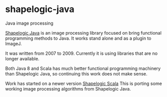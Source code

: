 # shapelogic-java

Java image processing

[Shapelogic Java](https://shapelogic.org) is an image processing library focused on bring functional programming methods to Java.
It works stand alone and as a plugin to ImageJ.

It was written from 2007 to 2009.
Currently it is using libraries that are no longer available.

Both Java 8 and Scala has much better functional programming machinery than Shapelogic Java, 
so continuing this work does not make sense.

Work has started on a newer version [Shapelogic Scala](https://github.com/sami-badawi/shapelogic)
This is porting some working image processing algorithms from Shapelogic Java.
